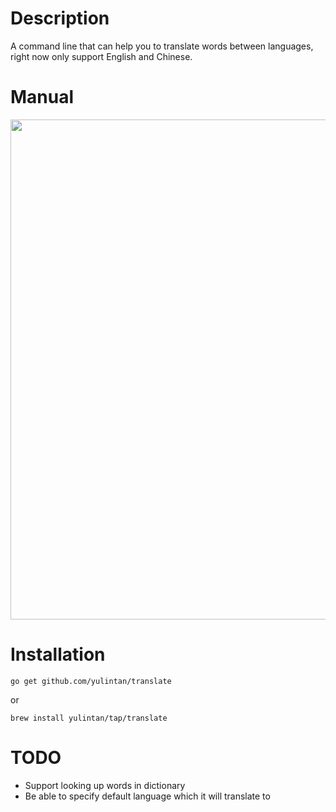 # Description
A command line that can help you to translate words between languages, right now only support English and Chinese.

# Manual
<img src="https://raw.githubusercontent.com/yulintan/translate/master/manual.png"  width="800"/>

# Installation
```
go get github.com/yulintan/translate
```

or
```
brew install yulintan/tap/translate
```

# TODO
- Support looking up words in dictionary
- Be able to specify default language which it will translate to
